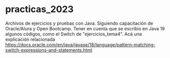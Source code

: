 # practicas_2023
Archivos de ejercicios y pruebas con Java. Siguiendo capacitación de Oracle/Alura y Open Bootcamp.
Tener en cuenta que se escribio en Java 19 algunos códigos, como el Switch de "ejercicios_tema4". 
Acá una explicación relacionada https://docs.oracle.com/en/java/javase/18/language/pattern-matching-switch-expressions-and-statements.html
